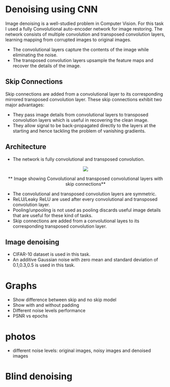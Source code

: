 # Denoising using CNN

Image denoising is a well-studied problem in Computer Vision. For this task I used a fully Convolutional auto-encoder network for image restoring. The network consists of multiple convolution and transposed convolution layers, learning mapping from corrupted images to original images. 
* The convolutional layers capture the contents of the image while eliminating the noise.
* The transposed convolution layers upsample the feature maps and recover the details of the image.
## Skip Connections
Skip connections are added from a convolutional layer to its corresponding mirrored transposed convolution layer.
These skip connections exhibit two major advantages:
* They pass image details from convolutional layers to transposed convolution layers which is useful in recovering the clean image.
* They allow signal to be back-propagated directly to the layers at the starting and hence tackling the problem of vanishing gradients.

## Architecture
* The network is fully convolutional and transposed convolution.

<p align="center">
   <img src="https://github.com/NiranthS/Denoising-using-CNN/blob/master/conv_deconv.jpg">
</p>

<p align="center">
   ** Image showing Convolutional and transposed convolutional layers with skip connections**
</p>

* The convolutional and transposed convolution layers are symmetric.
* ReLU/Leaky ReLU are used after every convolutional and transposed convolution layer.
* Pooling/unpooling is not used as pooling discards useful image details that are useful for these kind of tasks.
* Skip connections are added from a convolutional layes to its corresponding transposed convolution layer.

## Image denoising
* CIFAR-10 dataset is used in this task.
* An additive Gaussian noise with zero mean and standard deviation of 0.1,0.3,0.5 is used in this task.


# Graphs
* Show difference between skip and no skip model
* Show with and without padding
* Different noise levels performance
* PSNR vs epochs


# photos
* different noise levels: original images, noisy images and denoised images






# Blind denoising

